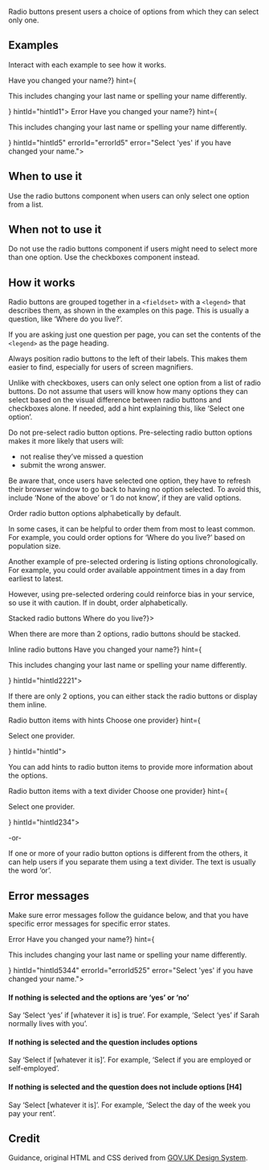 <P styleSize="large">Radio buttons present users a choice of options from which they can select only one.</P>

## Examples

Interact with each example to see how it works.

<ExampleContainer>
    <Example title="Radios example">
        <FieldsetBlock legend={<H1 styleSize="large" id="nameChangeId1">Have you changed your name?</H1>} hint={<p>This includes changing your last name or spelling your name differently.</p>} hintId="hintId1">
            <Radios inline>
                <RadioBlock label="Yes" radioId="anyRadioId" 
                value="true" name="nameChange1" labelId="labelId1" hintId="hintId1" />
                <RadioBlock label="No" radioId="anyRadioId255" value="false" name="nameChange1" labelId="labelId255" hintId="hintId1" />
            </Radios>
        </FieldsetBlock>
    </Example>
</ExampleContainer>

<ExampleContainer>
    <ExampleHeading>Error</ExampleHeading>
    <Example>
        <FieldsetBlockWithError legend={<H1 styleSize="large" id="nameChangeId5">Have you changed your name?</H1>} hint={<p>This includes changing your last name or spelling your name differently.</p>} hintId="hintId5" errorId="errorId5" error="Select 'yes' if you have changed your name.">
            <Radios inline>
                <RadioBlock label="Yes" radioId="anyRadioId9234" 
                value="true" name="nameChange5" labelId="labelId9" hintId="hintId5" />
                <RadioBlock label="No" radioId="anyRadioId10" value="false" name="nameChange5" hintId="hintId5" labelId="labelId10" />
            </Radios>
        </FieldsetBlockWithError>
    </Example>
</ExampleContainer>

## When to use it

Use the radio buttons component when users can only select one option from a list.

## When not to use it

Do not use the radio buttons component if users might need to select more than one option. Use the checkboxes component instead.

## How it works

Radio buttons are grouped together in a `<fieldset>` with a `<legend>` that describes them, as shown in the examples on this page. This is usually a question, like ‘Where do you live?’.

If you are asking just one question per page, you can set the contents of the `<legend>` as the page heading.

Always position radio buttons to the left of their labels. This makes them easier to find, especially for users of screen magnifiers.

Unlike with checkboxes, users can only select one option from a list of radio buttons. Do not assume that users will know how many options they can select based on the visual difference between radio buttons and checkboxes alone. If needed, add a hint explaining this, like ‘Select one option’.

Do not pre-select radio button options. Pre-selecting radio button options makes it more likely that users will:

- not realise they’ve missed a question
- submit the wrong answer.

Be aware that, once users have selected one option, they have to refresh their browser window to go back to having no option selected. To avoid this, include ‘None of the above’ or ‘I do not know’, if they are valid options.

Order radio button options alphabetically by default.

In some cases, it can be helpful to order them from most to least common. For example, you could order options for ‘Where do you live?’ based on population size.

Another example of pre-selected ordering is listing options chronologically. For example, you could order available appointment times in a day from earliest to latest.

However, using pre-selected ordering could reinforce bias in your service, so use it with caution. If in doubt, order alphabetically.

<ExampleContainer>
    <ExampleHeading>Stacked radio buttons</ExampleHeading>
    <Example>
        <FieldsetBlock legend={<H1 styleSize="large" id="whereLiveTitle">Where do you live?</H1>}>
            <RadioBlock label="North Island" radioId="anyRadioId3334" name="where" value="north" labelId="labelId3" />
            <RadioBlock label="South Island" radioId="anyRadioId42344" name="where" value="south" labelId="labelId4" />
            <RadioBlock label="Stewart Island" radioId="anyRadioId5234" name="where" value="stewart" labelId="labelId5" />
            <RadioBlock label="Chatham Islands" radioId="anyRadioId6234" name="where" value="chatham" labelId="labelId6" />
        </FieldsetBlock>
    </Example>
</ExampleContainer>

When there are more than 2 options, radio buttons should be stacked.

<ExampleContainer>
    <ExampleHeading>Inline radio buttons</ExampleHeading>
    <Example>
        <FieldsetBlock legend={<H1 styleSize="large" id="nameChangeId6">Have you changed your name?</H1>} hint={<p>This includes changing your last name or spelling your name differently.</p>} hintId="hintId2221">
            <Radios inline>
                <RadioBlock label="Yes" radioId="anyRadioId55" 
                value="true" name="nameChange1" labelId="labelId1" hintId="hintId2221" />
                <RadioBlock label="No" radioId="anyRadioId2551" value="false" name="nameChange1" labelId="labelId2" hintId="hintId2221" />
            </Radios>
        </FieldsetBlock>
    </Example>
</ExampleContainer>

If there are only 2 options, you can either stack the radio buttons or display them inline.

<ExampleContainer>
    <ExampleHeading>Radio button items with hints</ExampleHeading>
    <Example>
            <FieldsetBlock legend={<H1 styleSize="large" id="providerChoiceTitle1">Choose one provider</H1>} hint={<p>Select one provider.</p>} hintId="hintId">
                <RadioBlockWithHint label="Sign in with Aardvark services" hint="North Island only" hintId="someHintId7" radioId="anyRadioId7234" name="providerChoice3" value="provider1" labelId="labelId5" />
                <RadioBlockWithHint label="Sign in with Bumblebee services" hint="North and South Island" hintId="someHintId8" radioId="anyRadioId8234" name="providerChoice3" value="provider2" labelId="labelId8" />
                <RadioBlockWithHint label="Sign in with Caterpillar company" hint="All new Zealand territories" hintId="someHintId7234" radioId="anyRadioId9f" name="providerChoice3" value="provider3" labelId="labelId9" />
        </FieldsetBlock>
    </Example>
</ExampleContainer>

You can add hints to radio button items to provide more information about the options.

<ExampleContainer>
    <ExampleHeading>Radio button items with a text divider</ExampleHeading>
    <Example>
            <FieldsetBlock legend={<H1 styleSize="large" id="providerChoiceTitle2">Choose one provider</H1>} hint={<p>Select one provider.</p>} hintId="hintId234">
                <RadioBlockWithHint label="Sign in with Aardvark Services" hint="North Island only" hintId="someHintId72344" radioId="anyRadioId7345" name="providerChoice3" value="provider1" labelId="labelId5" />
                <RadioBlockWithHint label="Sign in with Dandelion Services" hint="South and Stewart Islands only" hintId="someHintId8533" radioId="anyRadioId8345" name="providerChoice3" value="provider2" labelId="labelId8" />
                <FormDivider><p>-or-</p></FormDivider>
                <RadioBlockWithHint label="Sign in with Eel Services" hint="Non-New Zealand residents only" hintId="someHintId7234444" radioId="anyRadioId3459" name="providerChoice3" value="provider3" labelId="labelId9" />
        </FieldsetBlock>
    </Example>
</ExampleContainer>

If one or more of your radio button options is different from the others, it can help users if you separate them using a text divider. The text is usually the word ‘or’.

## Error messages

Make sure error messages follow the guidance below, and that you have specific error messages for specific error states.

<ExampleContainer>
    <ExampleHeading>Error</ExampleHeading>
    <Example>
        <FieldsetBlockWithError legend={<H1 styleSize="large" id="nameChangeId8">Have you changed your name?</H1>} hint={<p>This includes changing your last name or spelling your name differently.</p>} hintId="hintId5344" errorId="errorId525" error="Select 'yes' if you have changed your name.">
            <Radios inline>
                <RadioBlock label="Yes" radioId="anyRadioId9" 
                value="true" name="nameChange5" labelId="labelId9" />
                <RadioBlock label="No" radioId="anyRadioId10234" value="false" name="nameChange5" labelId="labelId10" />
            </Radios>
        </FieldsetBlockWithError>
    </Example>
</ExampleContainer>

#### If nothing is selected and the options are ‘yes’ or ‘no’

Say ‘Select ‘yes’ if [whatever it is] is true’. For example, ‘Select ‘yes’ if Sarah normally lives with you’.

#### If nothing is selected and the question includes options

Say ‘Select if [whatever it is]’. For example, ‘Select if you are employed or self-employed’.

#### If nothing is selected and the question does not include options [H4]

Say ‘Select [whatever it is]’. For example, ‘Select the day of the week you pay your rent’.

## Credit

Guidance, original HTML and CSS derived from [GOV.UK Design System](https://github.com/alphagov/govuk-frontend).
